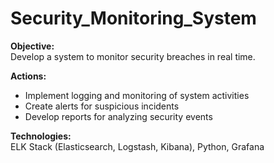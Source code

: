 # Security_Monitoring_System

**Objective:**  
Develop a system to monitor security breaches in real time.

**Actions:**  
- Implement logging and monitoring of system activities  
- Create alerts for suspicious incidents  
- Develop reports for analyzing security events  

**Technologies:**  
ELK Stack (Elasticsearch, Logstash, Kibana), Python, Grafana
